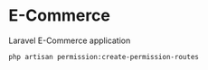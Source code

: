 # E-Commerce
 Laravel E-Commerce application

``` For create permission routes
php artisan permission:create-permission-routes
```